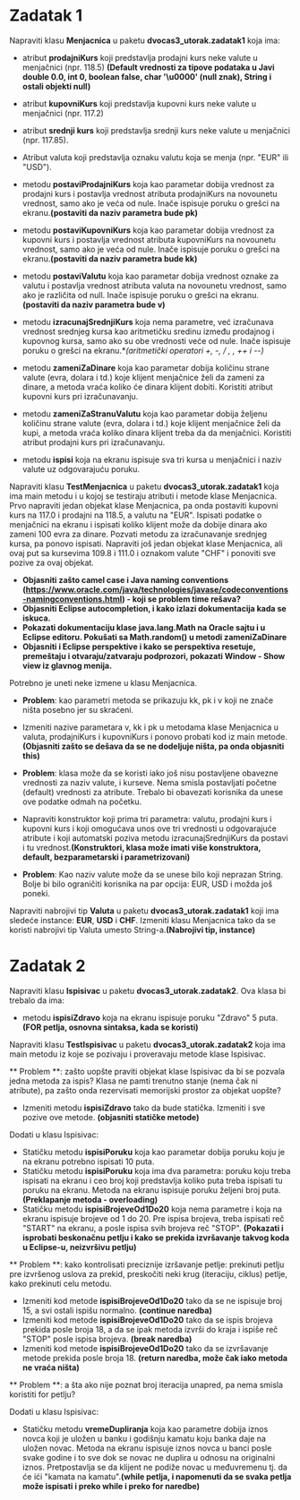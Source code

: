 # Zadatak 1

Napraviti klasu **Menjacnica** u paketu **dvocas3_utorak.zadatak1** koja ima:

- atribut **prodajniKurs** koji predstavlja prodajni kurs neke valute u menjačnici (npr. 118.5) **(Default vrednosti za tipove podataka u Javi double 0.0, int 0, boolean false, char '\u0000' (null znak), String i ostali objekti null)**
- atribut **kupovniKurs** koji predstavlja kupovni kurs neke valute u menjačnici (npr. 117.2)
- atribut **srednji kurs** koji predstavlja srednji kurs neke valute u menjačnici (npr. 117.85).
- Atribut valuta koji predstavlja oznaku valutu koja se menja (npr. "EUR" ili "USD").

- metodu **postaviProdajniKurs** koja kao parametar dobija vrednost za prodajni kurs i postavlja vrednost atributa prodajniKurs na novounetu vrednost, samo ako je veća od nule. Inače ispisuje poruku o grešci na ekranu.**(postaviti da naziv parametra bude pk)**

- metodu **postaviKupovniKurs** koja kao parametar dobija vrednost za kupovni kurs i postavlja vrednost atributa kupovniKurs na novounetu vrednost, samo ako je veća od nule. Inače ispisuje poruku o grešci na ekranu.**(postaviti da naziv parametra bude kk)**

- metodu **postaviValutu** koja kao parametar dobija vrednost oznake za valutu i postavlja vrednost atributa valuta na novounetu vrednost, samo ako je različita od null. Inače ispisuje poruku o grešci na ekranu.**(postaviti da naziv parametra bude v)**

- metodu **izracunajSrednjiKurs** koja nema parametre, već izračunava vrednost srednjeg kursa kao aritmetičku sredinu između prodajnog i kupovnog kursa, samo ako su obe vrednosti veće od nule. Inače ispisuje poruku o grešci na ekranu.**(aritmetički operatori +, -, / , *, ++ i --)**

- metodu **zameniZaDinare** koja kao parametar dobija količinu strane valute (evra, dolara i td.) koje klijent menjačnice želi da zameni za dinare, a metoda vraća koliko će dinara klijent dobiti. Koristiti atribut kupovni kurs pri izračunavanju.

- metodu **zameniZaStranuValutu** koja kao parametar dobija željenu količinu strane valute (evra, dolara i td.) koje klijent menjačnice želi da kupi, a metoda vraća koliko dinara klijent treba da da menjačnici. Koristiti atribut prodajni kurs pri izračunavanju.

- metodu **ispisi** koja na ekranu ispisuje sva tri kursa u menjačnici i naziv valute uz odgovarajuću poruku.

Napraviti klasu **TestMenjacnica** u paketu **dvocas3_utorak.zadatak1** koja ima main metodu i u kojoj se testiraju atributi i metode klase Menjacnica. Prvo napraviti jedan objekat klase Menjacnica, pa onda postaviti kupovni kurs na 117.0 i prodajni na 118.5, a valutu na "EUR". Ispisati podatke o menjačnici na ekranu i ispisati koliko klijent može da dobije dinara ako zameni 100 evra za dinare. Pozvati metodu za izračunavanje srednjeg kursa, pa ponovo ispisati. Napraviti još jedan objekat klase Menjacnica, ali ovaj put sa kursevima 109.8 i 111.0 i oznakom valute "CHF" i ponoviti sve pozive za ovaj objekat.



- **Objasniti zašto camel case i Java naming conventions (https://www.oracle.com/java/technologies/javase/codeconventions-namingconventions.html) - koji se problem time rešava?**
- **Objasniti Eclipse autocompletion, i kako izlazi dokumentacija kada se iskuca.**
- **Pokazati dokumentaciju klase java.lang.Math na Oracle sajtu i u Eclipse editoru. Pokušati sa Math.random() u metodi zameniZaDinare**
- **Objasniti i Eclipse perspektive i kako se perspektiva resetuje, premeštaju i otvaraju/zatvaraju podprozori, pokazati Window - Show view iz glavnog menija.**

Potrebno je uneti neke izmene u klasu Menjacnica.

- **Problem**: kao parametri metoda se prikazuju kk, pk i v koji ne znače ništa posebno jer su skraćeni.
- Izmeniti nazive parametara v, kk i pk u metodama klase Menjacnica u valuta, prodajniKurs i kupovniKurs i ponovo probati kod iz main metode.**(Objasniti zašto se dešava da se ne dodeljuje ništa, pa onda objasniti this)**


- **Problem**: klasa može da se koristi iako još nisu postavljene obavezne vrednosti za naziv valute, i kurseve. Nema smisla postavljati početne (default) vrednosti za atribute. Trebalo bi obavezati korisnika da unese ove podatke odmah na početku.
- Napraviti konstruktor koji prima tri parametra: valutu, prodajni kurs i kupovni kurs i koji omogućava unos ove tri vrednosti u odgovarajuće atribute i koji automatski poziva metodu izracunajSrednjiKurs da postavi i tu vrednost.**(Konstruktori, klasa može imati više konstruktora, default, bezparametarski i parametrizovani)**


- **Problem**: Kao naziv valute može da se unese bilo koji neprazan String. Bolje bi bilo ograničiti korisnika na par opcija: EUR, USD i možda još poneki.


Napraviti nabrojivi tip **Valuta** u paketu **dvocas3_utorak.zadatak1** koji ima sledeće instance: **EUR**, **USD** i **CHF**. Izmeniti klasu Menjacnica tako da se koristi nabrojivi tip Valuta umesto String-a.**(Nabrojivi tip, instance)**


# Zadatak 2

Napraviti klasu **Ispisivac** u paketu **dvocas3_utorak.zadatak2**. Ova klasa bi trebalo da ima:

- metodu **ispisiZdravo** koja na ekranu ispisuje poruku "Zdravo" 5 puta. **(FOR petlja, osnovna sintaksa, kada se koristi)**

Napraviti klasu **TestIspisivac** u paketu **dvocas3_utorak.zadatak2** koja ima main metodu iz koje se pozivaju i proveravaju metode klase Ispisivac.

** Problem **: zašto uopšte praviti objekat klase Ispisivac da bi se pozvala jedna metoda za ispis? Klasa ne pamti trenutno stanje (nema čak ni atribute), pa zašto onda rezervisati memorijski prostor za objekat uopšte?

- Izmeniti metodu **ispisiZdravo** tako da bude statička. Izmeniti i sve pozive ove metode. **(objasniti statičke metode)**

Dodati u klasu Ispisivac:
- Statičku metodu **ispisiPoruku** koja kao parametar dobija poruku koju je na ekranu potrebno ispisati 10 puta.
- Statičku metodu **ispisiPoruku** koja ima dva parametra: poruku koju treba ispisati na ekranu i ceo broj koji predstavlja koliko puta treba ispisati tu poruku na ekranu. Metoda na ekranu ispisuje poruku željeni broj puta. **(Preklapanje metoda - overloading)**
- Statičku metodu **ispisiBrojeveOd1Do20** koja nema parametre i koja na ekranu ispisuje brojeve od 1 do 20. Pre ispisa brojeva, treba ispisati reč "START" na ekranu, a posle ispisa svih brojeva reč "STOP". **(Pokazati i isprobati beskonačnu petlju i kako se prekida izvršavanje takvog koda u Eclipse-u, neizvršivu petlju)**


** Problem **: kako kontrolisati preciznije izršavanje petlje: prekinuti petlju pre izvršenog uslova za prekid, preskočiti neki krug (iteraciju, ciklus) petlje, kako prekinuti celu metodu.

- Izmeniti kod metode **ispisiBrojeveOd1Do20** tako da se ne ispisuje broj 15, a svi ostali ispišu normalno. **(continue naredba)**
- Izmeniti kod metode **ispisiBrojeveOd1Do20** tako da se ispis brojeva prekida posle broja 18, a da se ipak metoda izvrši do kraja i ispiše reč "STOP" posle ispisa brojeva. **(break naredba)**
- Izmeniti kod metode **ispisiBrojeveOd1Do20** tako da se izvršavanje metode prekida posle broja 18. **(return naredba, može čak iako metoda ne vraća ništa)**


** Problem **: a šta ako nije poznat broj iteracija unapred, pa nema smisla koristiti for petlju?

Dodati u klasu Ispisivac:

- Statičku metodu **vremeDupliranja** koja kao parametre dobija iznos novca koji je uložen u banku i godišnju kamatu koju banka daje na uložen novac. Metoda na ekranu ispisuje iznos novca u banci posle svake godine i to sve dok se novac ne duplira u odnosu na originalni iznos. Pretpostavlja se da klijent ne podiže novac u međuvremenu tj. da će ići "kamata na kamatu".**(while petlja, i napomenuti da se svaka petlja može ispisati i preko while i preko for naredbe)**